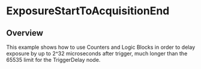 # ExposureStartToAcquisitionEnd

## Overview 

This example shows how to use Counters and Logic Blocks in order to delay exposure by up to 2^32 microseconds after trigger, much longer than the 65535 limit for the TriggerDelay node.



